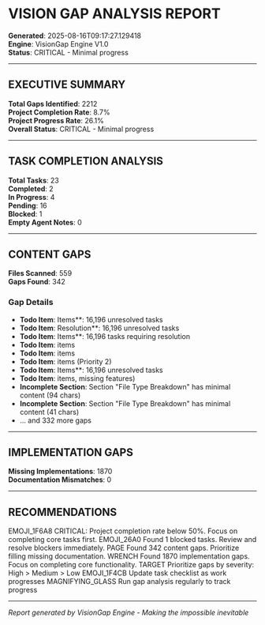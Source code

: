 # VISION GAP ANALYSIS REPORT

**Generated**: 2025-08-16T09:17:27.129418  
**Engine**: VisionGap Engine V1.0  
**Status**: CRITICAL - Minimal progress  

---

## EXECUTIVE SUMMARY

**Total Gaps Identified**: 2212  
**Project Completion Rate**: 8.7%  
**Project Progress Rate**: 26.1%  
**Overall Status**: CRITICAL - Minimal progress  

---

## TASK COMPLETION ANALYSIS

**Total Tasks**: 23  
**Completed**: 2  
**In Progress**: 4  
**Pending**: 16  
**Blocked**: 1  
**Empty Agent Notes**: 0  

---

## CONTENT GAPS

**Files Scanned**: 559  
**Gaps Found**: 342  

### Gap Details
- **Todo Item**: Items**: 16,196 unresolved tasks
- **Todo Item**: Resolution**: 16,196 unresolved tasks
- **Todo Item**: Items**: 16,196 tasks requiring resolution
- **Todo Item**: items
- **Todo Item**: items
- **Todo Item**: items (Priority 2)
- **Todo Item**: Items**: 16,196 unresolved tasks
- **Todo Item**: items, missing features)
- **Incomplete Section**: Section "File Type Breakdown" has minimal content (94 chars)
- **Incomplete Section**: Section "File Type Breakdown" has minimal content (41 chars)
- ... and 332 more gaps

---
## IMPLEMENTATION GAPS

**Missing Implementations**: 1870  
**Documentation Mismatches**: 0  

---
## RECOMMENDATIONS

EMOJI_1F6A8 CRITICAL: Project completion rate below 50%. Focus on completing core tasks first.
EMOJI_26A0 Found 1 blocked tasks. Review and resolve blockers immediately.
PAGE Found 342 content gaps. Prioritize filling missing documentation.
WRENCH Found 1870 implementation gaps. Focus on completing core functionality.
TARGET Prioritize gaps by severity: High > Medium > Low
EMOJI_1F4CB Update task checklist as work progresses
MAGNIFYING_GLASS Run gap analysis regularly to track progress

---
*Report generated by VisionGap Engine - Making the impossible inevitable*